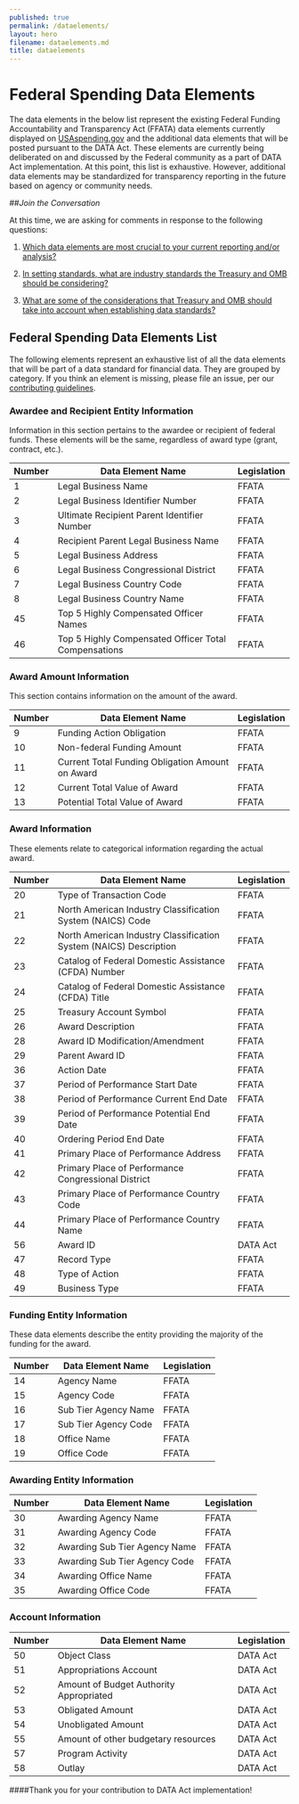 ```yaml
---
published: true
permalink: /dataelements/
layout: hero
filename: dataelements.md
title: dataelements
---
```


# Federal Spending Data Elements 

The data elements in the below list represent the existing Federal Funding Accountability and Transparency Act (FFATA) data elements currently displayed on [USAspending.gov](http://www.usaspending.gov/) and the additional data elements that will be posted pursuant to the DATA Act. These elements are currently being deliberated on and discussed by the Federal community as a part of DATA Act implementation. At this point, this list is exhaustive. However, additional data elements may be standardized for transparency reporting in the future based on agency or community needs. 

##*Join the Conversation*

At this time, we are asking for comments in response to the following questions:

1.	[Which data elements are most crucial to your current reporting and/or analysis?](https://github.com/fedspendingtransparency/fedspendingtransparency.github.io/issues/6) 

2.	[In setting standards, what are industry standards the Treasury and OMB should be considering?](https://github.com/fedspendingtransparency/fedspendingtransparency.github.io/issues/7)

3.	[What are some of the considerations that Treasury and OMB should take into account when establishing data standards?](https://github.com/fedspendingtransparency/fedspendingtransparency.github.io/issues/8)


## Federal Spending Data Elements List

The following elements represent an exhaustive list of all the data elements that will be part of a data standard for financial data. They are grouped by category. If you think an element is missing, please file an issue, per our [contributing guidelines](feedback/).

### Awardee and Recipient Entity Information

Information in this section pertains to the awardee or recipient of federal funds. These elements will be the same, regardless of award type (grant, contract, etc.). 

Number | Data Element Name | Legislation
------ | ---------------- | -----------------
1	| Legal Business Name	| FFATA 
2	| Legal Business Identifier Number	| FFATA 
3	| Ultimate Recipient Parent Identifier Number	| FFATA 
4	| Recipient Parent Legal Business Name | FFATA 
5	| Legal Business Address	| FFATA 
6	| Legal Business Congressional District	| FFATA 
7	| Legal Business Country Code	| FFATA 
8	| Legal Business Country Name	| FFATA 
45	| Top 5 Highly Compensated Officer Names	| FFATA 
46	| Top 5 Highly Compensated Officer Total Compensations | FFATA 

### Award Amount Information

This section contains information on the amount of the award.

Number | Data Element Name | Legislation
------ | ---------------- | ----- 
9	| Funding Action Obligation	| FFATA 
10	| Non-federal Funding Amount | FFATA 
11	| Current Total Funding Obligation Amount on Award   | FFATA 
12	| Current Total Value of Award | FFATA 
13	| Potential Total Value of Award | FFATA 

### Award Information

These elements relate to categorical information regarding the actual award.

Number | Data Element Name | Legislation
------ | ---------------- | ----- 
20	| Type of Transaction Code | FFATA 
21	| North American Industry Classification System (NAICS) Code	| FFATA 
22	| North American Industry Classification System (NAICS) Description 	| FFATA 
23	| Catalog of Federal Domestic Assistance (CFDA) Number 	| FFATA 
24	| Catalog of Federal Domestic Assistance (CFDA) Title 	| FFATA 
25	| Treasury Account Symbol	| FFATA 
26	| Award Description	| FFATA 
28	| Award ID Modification/Amendment	| FFATA 
29	| Parent Award ID	| FFATA 
36	| Action Date	| FFATA 
37	| Period of Performance Start Date	| FFATA 
38	| Period of Performance Current End Date | FFATA 
39	| Period of Performance Potential End Date | FFATA 
40	| Ordering Period End Date | FFATA 
41	| Primary Place of Performance Address	| FFATA 
42	| Primary Place of Performance Congressional District	| FFATA 
43	| Primary Place of Performance Country Code | FFATA 
44	| Primary Place of Performance Country Name	| FFATA 
56	| Award ID | DATA Act
47	| Record Type	| FFATA 
48	| Type of Action	| FFATA 
49	| Business Type	| FFATA 


### Funding Entity Information

These data elements describe the entity providing the majority of the funding for the award.

Number | Data Element Name | Legislation
------ | ---------------- | ----- 
14	| Agency Name	| FFATA 
15	| Agency Code	| FFATA 
16	| Sub Tier  Agency Name	| FFATA 
17	| Sub Tier  Agency Code | FFATA 
18	| Office Name	| FFATA 
19	| Office Code	| FFATA 

### Awarding Entity Information

Number | Data Element Name | Legislation
------ | ---------------- | ----- 
30	| Awarding Agency Name	| FFATA 
31	| Awarding Agency Code	| FFATA 
32	| Awarding Sub Tier  Agency Name | FFATA 
33	| Awarding Sub Tier  Agency Code | FFATA 
34	| Awarding Office Name	| FFATA 
35	| Awarding Office Code	| FFATA 

### Account Information

Number | Data Element Name | Legislation
------ | ---------------- | ----- 
50	| Object Class	| DATA Act
51	| Appropriations Account | DATA Act
52	| Amount of Budget Authority Appropriated | DATA Act
53	| Obligated Amount 	| DATA Act
54	| Unobligated Amount	| DATA Act
55	| Amount of other budgetary resources 	| DATA Act
57	| Program Activity	| DATA Act
58	| Outlay	| DATA Act



####Thank you for your contribution to DATA Act implementation!
